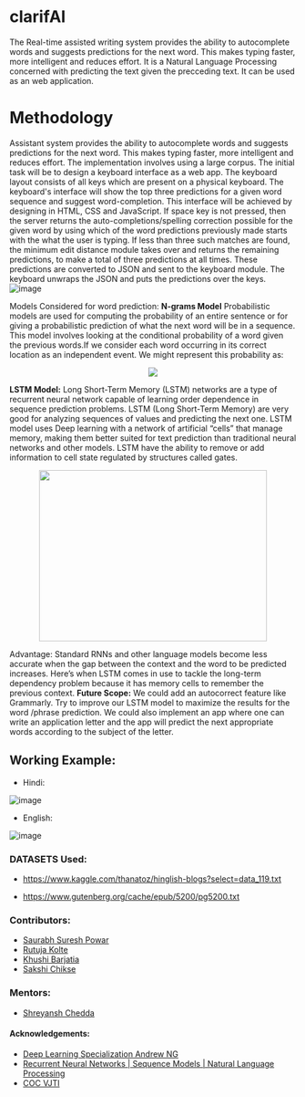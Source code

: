 # clarifAI
The Real-time assisted writing system provides the ability to autocomplete words and suggests predictions for the next word. This makes typing faster, more intelligent and reduces effort. It is a Natural Language Processing concerned with predicting the text given the precceding text. It can be used as an web application.

# Methodology
Assistant system provides the ability to autocomplete words and suggests predictions for the next word. This makes typing faster, more intelligent and reduces effort. The implementation involves using a large corpus.
The initial task will be to design a keyboard interface as a web app. The keyboard layout consists of all keys which are present on a physical keyboard. The keyboard's interface will show the top three predictions for a given word sequence and suggest word-completion.
This interface will be achieved by designing in HTML, CSS and JavaScript. 
If space key is not pressed, then the server returns the auto-completions/spelling correction possible for the given word by using which of the word predictions previously made starts with the what the user is typing. If less than three such matches are found, the minimum edit distance module takes over and returns the remaining predictions, to make a total of three predictions at all times.
These predictions are converted to JSON and sent to the keyboard module.
The keyboard unwraps the JSON and puts the predictions over the keys.
![image](https://user-images.githubusercontent.com/64076774/112019984-fd1dc600-8b55-11eb-93ee-e363edc155da.png)

Models Considered for word prediction:
**N-grams Model**
Probabilistic models are used for computing the probability of an entire sentence or for giving a probabilistic prediction of what the next word will be in a sequence. 
This model involves looking at the conditional probability of a word given the previous words.If we consider each word occurring in its correct location as an independent event. We might represent this probability as:

<p align="center" >
<img src="https://user-images.githubusercontent.com/64076774/112020610-7f0def00-8b56-11eb-9dc2-9611fdb84b4a.png">
</p>

**LSTM Model:**
Long Short-Term Memory (LSTM) networks are a type of recurrent neural network capable of learning order dependence in sequence prediction problems.
LSTM (Long Short-Term Memory) are very good for analyzing sequences of values and predicting the next one. 
LSTM model uses Deep learning with a network of artificial “cells” that manage memory, making them better suited for text prediction than traditional neural networks and other models.
LSTM have the ability to remove or add information to cell state regulated by structures called gates.<br>

<p align="center" >
<img height="300" width="400" src="https://user-images.githubusercontent.com/66636289/116988049-767c0d00-aced-11eb-98f0-6e68cb23d514.png">
</p>

Advantage: Standard RNNs and other language models become less accurate when the gap between the context and the word to be predicted increases. Here’s when LSTM comes in use to tackle the long-term dependency problem because it has memory cells to remember the previous context.
**Future Scope:**
We could add an autocorrect feature like Grammarly.
Try to improve our LSTM model to maximize the results for the word /phrase prediction.
We could also implement an app where one can write an application letter and the app will predict the next appropriate words according to the subject of the letter.  

## Working Example:
 * Hindi:
 
 ![image](https://user-images.githubusercontent.com/66636289/116987344-90692000-acec-11eb-94d7-962d0a633ed0.png)

 * English:

 ![image](https://user-images.githubusercontent.com/66636289/116987532-cdcdad80-acec-11eb-82d8-525fa229a40a.png)

### DATASETS Used:
 * https://www.kaggle.com/thanatoz/hinglish-blogs?select=data_119.txt

 * https://www.gutenberg.org/cache/epub/5200/pg5200.txt

### Contributors:
 * [Saurabh Suresh Powar](https://github.com/Spnetic-5)
 * [Rutuja Kolte](https://github.com/Rutuja-Kolte)
 * [Khushi Barjatia](https://github.com/khushibarjatia)
 * [Sakshi Chikse](https://github.com/Sakshi-0311)

### Mentors:
* [Shreyansh Chedda](https://github.com/shrey-c)

#### Acknowledgements:
   * [Deep Learning Specialization Andrew NG](https://www.coursera.org/specializations/deep-learning?network=g&utm_source=gg&creativeid=506864295332&matchtype=b&adgroupid=120914521673&gclid=Cj0KCQjw4cOEBhDMARIsAA3XDRjA38BsZVS0VgzvKEwDHtfavwsFIQcoqs5dPq9-wKM518-Va9-L9XMaAnZwEALw_wcB&keyword=&utm_content=94-BrandedSearch-IN&hide_mobile_promo=&utm_campaign=94-BrandedSearch-IN&campaignid=1776545273&devicemodel=&adpostion=&utm_medium=sem&device=c)
   * [Recurrent Neural Networks | Sequence Models | Natural Language Processing](https://www.youtube.com/playlist?list=PL1w8k37X_6L_s4ncq-swTBvKDWnRSrinI) 
   * [COC VJTI](https://www.communityofcoders.in/)

